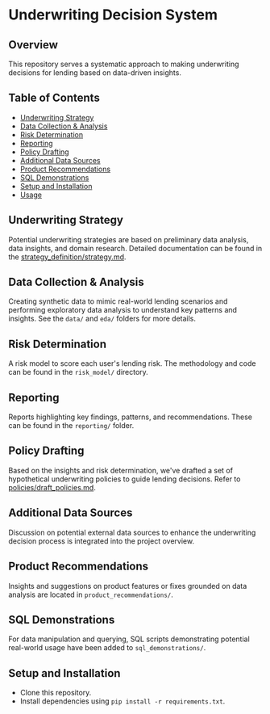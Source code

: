 # Underwriting Decision System  



## Overview

This repository serves a systematic approach to making underwriting decisions for lending based on data-driven insights. 

## Table of Contents

- [Underwriting Strategy](#underwriting-strategy)
- [Data Collection & Analysis](#data-collection--analysis)
- [Risk Determination](#risk-determination)
- [Reporting](#reporting)
- [Policy Drafting](#policy-drafting)
- [Additional Data Sources](#additional-data-sources)
- [Product Recommendations](#product-recommendations)
- [SQL Demonstrations](#sql-demonstrations)
- [Setup and Installation](#setup-and-installation)
- [Usage](#usage)

## Underwriting Strategy

Potential underwriting strategies are based on preliminary data analysis, data insights, and domain research. Detailed documentation can be found in the [strategy_definition/strategy.md](strategy_definition/strategy.md).

## Data Collection & Analysis

Creating synthetic data to mimic real-world lending scenarios and performing exploratory data analysis to understand key patterns and insights. See the `data/` and `eda/` folders for more details.

## Risk Determination

A risk model to score each user's lending risk. The methodology and code can be found in the `risk_model/` directory.

## Reporting

Reports highlighting key findings, patterns, and recommendations. These can be found in the `reporting/` folder.

## Policy Drafting

Based on the insights and risk determination, we've drafted a set of hypothetical underwriting policies to guide lending decisions. Refer to [policies/draft_policies.md](policies/draft_policies.md).

## Additional Data Sources

Discussion on potential external data sources to enhance the underwriting decision process is integrated into the project overview.

## Product Recommendations

Insights and suggestions on product features or fixes grounded on data analysis are located in `product_recommendations/`.

## SQL Demonstrations

For data manipulation and querying, SQL scripts demonstrating potential real-world usage have been added to `sql_demonstrations/`.

## Setup and Installation

- Clone this repository.
- Install dependencies using `pip install -r requirements.txt`.
